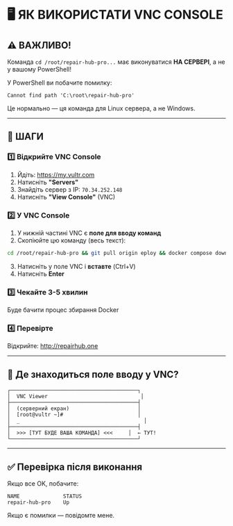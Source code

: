 # 🖥️ ЯК ВИКОРИСТАТИ VNC CONSOLE

## ⚠️ ВАЖЛИВО!

Команда `cd /root/repair-hub-pro...` має виконуватися **НА СЕРВЕРІ**, а не у вашому PowerShell!

У PowerShell ви побачите помилку:
```
Cannot find path 'C:\root\repair-hub-pro'
```
Це нормально — ця команда для Linux сервера, а не Windows.

---

## 🎯 ШАГИ

### 1️⃣ Відкрийте VNC Console
1. Йдіть: https://my.vultr.com
2. Натисніть **"Servers"**
3. Знайдіть сервер з IP: `70.34.252.148`
4. Натисніть **"View Console"** (VNC)

### 2️⃣ У VNC Console
1. У нижній частині VNC є **поле для вводу команд**
2. Скопіюйте цю команду (весь текст):
```bash
cd /root/repair-hub-pro && git pull origin eploy && docker compose down -v && docker compose build --no-cache && docker compose up -d && sleep 20 && docker compose ps && docker logs repair-hub-pro --tail=50
```
3. Натисніть у поле VNC і **вставте** (Ctrl+V)
4. Натисніть **Enter**

### 3️⃣ Чекайте 3-5 хвилин
Буде бачити процес збирання Docker

### 4️⃣ Перевірте
Відкрийте: http://repairhub.one

---

## 📸 Де знаходиться поле вводу у VNC?

```
┌─────────────────────────────────────────┐
│  VNC Viewer                              │
├─────────────────────────────────────────┤
│  (серверний екран)                      │
│  [root@vultr ~]#                        │
│  _                                        │
├─────────────────────────────────────────┤
│  >>> [ТУТ БУДЕ ВАША КОМАНДА] <<<     │  ← ТУТ!
└─────────────────────────────────────────┘
```

---

## ✅ Перевірка після виконання

Якщо все OK, побачите:
```
NAME              STATUS
repair-hub-pro    Up
```

Якщо є помилки — повідомте мене.

